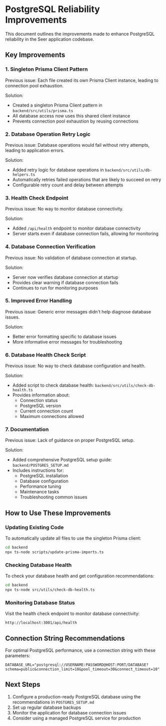 # PostgreSQL Reliability Improvements

This document outlines the improvements made to enhance PostgreSQL reliability in the Seer application codebase.

## Key Improvements

### 1. Singleton Prisma Client Pattern

Previous issue: Each file created its own Prisma Client instance, leading to connection pool exhaustion.

Solution:
- Created a singleton Prisma Client pattern in `backend/src/utils/prisma.ts`
- All database access now uses this shared client instance
- Prevents connection pool exhaustion by reusing connections

### 2. Database Operation Retry Logic

Previous issue: Database operations would fail without retry attempts, leading to application errors.

Solution:
- Added retry logic for database operations in `backend/src/utils/db-helpers.ts`
- Automatically retries failed operations that are likely to succeed on retry
- Configurable retry count and delay between attempts

### 3. Health Check Endpoint

Previous issue: No way to monitor database connectivity.

Solution:
- Added `/api/health` endpoint to monitor database connectivity
- Server starts even if database connection fails, allowing for monitoring

### 4. Database Connection Verification

Previous issue: No validation of database connection at startup.

Solution:
- Server now verifies database connection at startup
- Provides clear warning if database connection fails
- Continues to run for monitoring purposes

### 5. Improved Error Handling

Previous issue: Generic error messages didn't help diagnose database issues.

Solution:
- Better error formatting specific to database issues
- More informative error messages for troubleshooting

### 6. Database Health Check Script

Previous issue: No way to check database configuration and health.

Solution:
- Added script to check database health: `backend/src/utils/check-db-health.ts`
- Provides information about:
  - Connection status
  - PostgreSQL version
  - Current connection count
  - Maximum connections allowed

### 7. Documentation

Previous issue: Lack of guidance on proper PostgreSQL setup.

Solution:
- Added comprehensive PostgreSQL setup guide: `backend/POSTGRES_SETUP.md`
- Includes instructions for:
  - PostgreSQL installation
  - Database configuration
  - Performance tuning
  - Maintenance tasks
  - Troubleshooting common issues

## How to Use These Improvements

### Updating Existing Code

To automatically update all files to use the singleton Prisma client:

```bash
cd backend
npx ts-node scripts/update-prisma-imports.ts
```

### Checking Database Health

To check your database health and get configuration recommendations:

```bash
cd backend
npx ts-node src/utils/check-db-health.ts
```

### Monitoring Database Status

Visit the health check endpoint to monitor database connectivity:

```
http://localhost:3001/api/health
```

## Connection String Recommendations

For optimal PostgreSQL performance, use a connection string with these parameters:

```
DATABASE_URL="postgresql://USERNAME:PASSWORD@HOST:PORT/DATABASE?schema=public&connection_limit=10&pool_timeout=30&connect_timeout=10"
```

## Next Steps

1. Configure a production-ready PostgreSQL database using the recommendations in `POSTGRES_SETUP.md`
2. Set up regular database backups
3. Monitor the application for database connection issues
4. Consider using a managed PostgreSQL service for production 